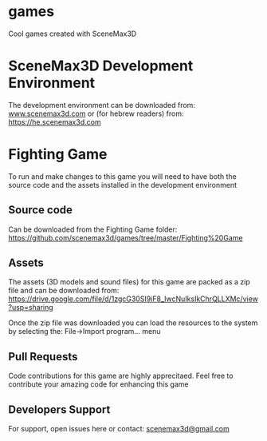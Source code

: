 # games
Cool games created with SceneMax3D 

SceneMax3D Development Environment
===================================
The development environment can be downloaded from: www.scenemax3d.com or (for hebrew readers) from:  https://he.scenemax3d.com


Fighting Game
=============
To run and make changes to this game you will need to have both the source code and the assets installed in the development environment

Source code
------------
Can be downloaded from the Fighting Game folder:
https://github.com/scenemax3d/games/tree/master/Fighting%20Game

Assets
-------
The assets (3D models and sound files) for this game are packed as a zip file and can be downloaded from:
https://drive.google.com/file/d/1zgcG30SI9iF8_IwcNuIksIkChrQLLXMc/view?usp=sharing

Once the zip file was downloaded you can load the resources to the system by selecting the: File->Import program... menu

Pull Requests
--------------
Code contributions for this game are highly apprecitaed. Feel free to contribute your amazing code for enhancing this game 

Developers Support
-------------------
For support, open issues here or contact: scenemax3d@gmail.com
